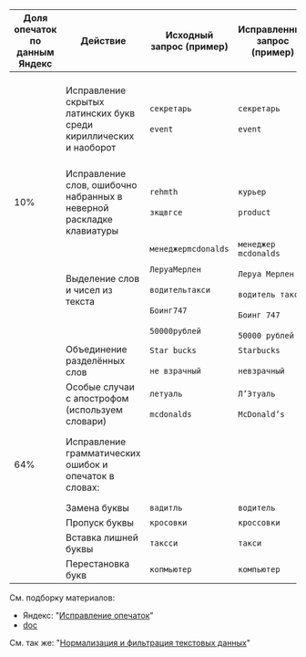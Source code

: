| Доля опечаток по данным Яндекс | Действие | Исходный запрос (пример) | Исправленный запрос (пример) | Алгоритм для исправления и комментарии |
| --- | --- | --- | --- | --- |
|     | Исправление скрытых латинских букв среди кириллических и наоборот | `cекретарь`<br><br>`event` | `секретарь`<br><br>`event` | Алгоритмы:<br><br>* [LanguageTypos::correct()](https://github.com/rin-nas/language-typos/blob/master/LanguageTypos.php)<br><br>Алгоритм простой, быстрый и 100% надёжный (неоднозначные ситуации не обрабатываются). Его желательно применять при сохранении любого текста в БД (за исключением пароля). |
| 10% | Исправление слов, ошибочно набранных в неверной раскладке клавиатуры | `rehmth`<br><br>`зкщвгсе` | `курьер`<br><br>`product` | Алгоритмы:<br><br>* [LanguageTypos::keyboardLayoutConvertEnRuAuto()](https://github.com/rin-nas/language-typos/blob/master/LanguageTypos.php) |
|     | Выделение слов и чисел из текста | `менеджерmcdonalds`<br><br>`ЛеруаМерлен`<br><br>`водительтакси`<br><br>`Боинг747`<br><br>`50000рублей` | `менеджер mcdonalds`<br><br>`Леруа Мерлен`<br><br>`водитель такси`<br><br>`Боинг 747`<br><br>`50000 рублей` | Алгоритм<br><br>* ~[https://regex101.com/r/FndOAq/14/](https://regex101.com/r/FndOAq/14/)~<br>* [https://regex101.com/r/fpu9Gb/3/](https://regex101.com/r/fpu9Gb/3/) |
|     | Объединение разделённых слов | `Star bucks`<br><br>`не взрачный` | `Starbucks`<br><br>`невзрачный` |     |
|     | Особые случаи с апострофом (используем словари) | `летуаль`<br><br>`mcdonalds` | `Л’Этуаль`<br><br>`McDonald’s` |     |
| 64% | Исправление грамматических ошибок и опечаток в словах: |     |     | Алгоритм: "[Исправление грамматических ошибок и опечаток в словах](/#)"<br><br>* PHP's [levenshtein()](http://php.net/manual/ru/function.levenshtein.php)<br>* Shpinx's [suggest()](http://sphinxsearch.com/blog/2016/10/03/2-3-2-feature-built-in-suggests/)<br>* PostgreSQL's [levenshtein\_less\_equal()](https://postgrespro.ru/docs/postgresql/9.5/fuzzystrmatch#AEN132001) |
|     | Замена буквы | `вадитль` | `водитель` |     |
|     | Пропуск буквы | `кросовки` | `кроссовки` |     |
|     | Вставка лишней буквы | `таксси` | `такси` |     |
|     | Перестановка букв | `копмьютер` | `компьютер` |     |

См. подборку материалов: 

* Яндекс: "[Исправление опечаток](https://yandex.ru/search/?text=site%3Adialog-21.ru+%D0%B8%D1%81%D0%BF%D1%80%D0%B0%D0%B2%D0%BB%D0%B5%D0%BD%D0%B8%D0%B5+%D0%BE%D0%BF%D0%B5%D1%87%D0%B0%D1%82%D0%BE%D0%BA&lr=213&clid=1836588)"
* [doc](https://github.com/rin-nas/postgresql-patterns-library/tree/master/functions/typos_correct/doc)

См. так же: "[Нормализация и фильтрация текстовых данных](/#)"
